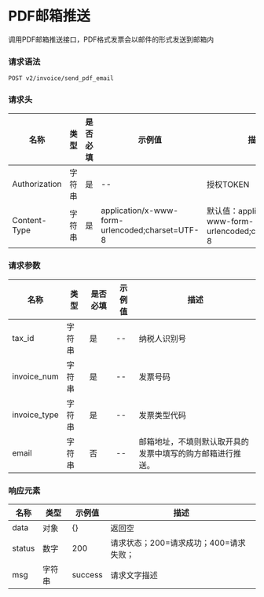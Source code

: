 # PDF邮箱推送

调用PDF邮箱推送接口，PDF格式发票会以邮件的形式发送到邮箱内

### 请求语法

```
POST v2/invoice/send_pdf_email
```

### 请求头

| 名称 | 类型|是否必填 |示例值| 描述|
|---|---|---|---|---|
| Authorization | 字符串|是|--| 授权TOKEN |
| Content-Type | 字符串|是|application/x-www-form-urlencoded;charset=UTF-8| 默认值：application/x-www-form-urlencoded;charset=UTF-8 |

### 请求参数

| 名称 | 类型|是否必填 |示例值| 描述|
|---|---|---|---|---|
| tax_id | 字符串|是|--| 纳税人识别号 |
| invoice_num | 字符串|是|--| 发票号码 |
| invoice_type | 字符串|是|--| 发票类型代码 |
| email | 字符串|否|--| 邮箱地址，不填则默认取开具的发票中填写的购方邮箱进行推送。 |

### 响应元素

| 名称 | 类型 |示例值| 描述|
|---|---|---|---| 
| data | 对象|{}| 返回空|
| status | 数字|200| 请求状态；200=请求成功；400=请求失败； |
| msg | 字符串|success| 请求文字描述 |

